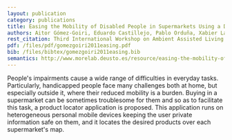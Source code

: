 ```yaml
--- 
layout: publication
category: publications
title: Easing the Mobility of Disabled People in Supermarkets Using a Distributed Solution
authors: Aitor Gómez-Goiri, Eduardo Castillejo, Pablo Orduña, Xabier Laiseca, Diego López-de-Ipiña, Sergio Fínez
rest_citation: Third International Workshop on Ambient Assisted Living (IWAAL 2011). Málaga, Spain, June 2011.
pdf: /files/pdf/gomezgoiri2011easing.pdf
bib: /files/bibtex/gomezgoiri2011easing.bib
semantics: http://www.morelab.deusto.es/resource/easing-the-mobility-of-disabled-people-in-supermarkets-using-a-distributed-solution
--- 
```


People's impairments cause a wide range of difficulties in everyday tasks.
Particularly, handicapped people face many challenges both at home, but especially outside it, where their reduced mobility is a burden.
Buying in a supermarket can be sometimes troublesome for them and so as to facilitate this task, a product locator application is proposed.
This application runs on heterogeneous personal mobile devices keeping the user private information safe on them, and it locates the desired products over each supermarket's map.
